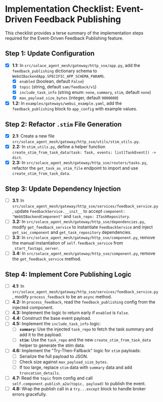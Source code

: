 # Implementation Checklist: Event-Driven Feedback Publishing

This checklist provides a terse summary of the implementation steps required for the Event-Driven Feedback Publishing feature.

## Step 1: Update Configuration

-   [x] **1.1:** In `src/solace_agent_mesh/gateway/http_sse/app.py`, add the `feedback_publishing` dictionary schema to `WebUIBackendApp.SPECIFIC_APP_SCHEMA_PARAMS`.
    -   [x] `enabled` (boolean, default `False`)
    -   [x] `topic` (string, default `sam/feedback/v1`)
    -   [x] `include_task_info` (string enum: `none`, `summary`, `stim`, default `none`)
    -   [x] `max_payload_size_bytes` (integer, default `9000000`)
-   [x] **1.2:** In `examples/gateways/webui_example.yaml`, add the `feedback_publishing` block to `app_config` with example values.

## Step 2: Refactor `.stim` File Generation

-   [x] **2.1:** Create a new file `src/solace_agent_mesh/gateway/http_sse/utils/stim_utils.py`.
-   [x] **2.2:** In `stim_utils.py`, define a helper function `create_stim_from_task_data(task: Task, events: list[TaskEvent]) -> dict`.
-   [x] **2.3:** In `src/solace_agent_mesh/gateway/http_sse/routers/tasks.py`, refactor the `get_task_as_stim_file` endpoint to import and use `create_stim_from_task_data`.

## Step 3: Update Dependency Injection

-   [ ] **3.1:** In `src/solace_agent_mesh/gateway/http_sse/services/feedback_service.py`, update `FeedbackService.__init__` to accept `component: "WebUIBackendComponent"` and `task_repo: ITaskRepository`.
-   [ ] **3.2:** In `src/solace_agent_mesh/gateway/http_sse/dependencies.py`, modify `get_feedback_service` to instantiate `FeedbackService` and inject `get_sac_component` and `get_task_repository` dependencies.
-   [ ] **3.3:** In `src/solace_agent_mesh/gateway/http_sse/component.py`, remove the manual instantiation of `self.feedback_service` from `_start_fastapi_server`.
-   [ ] **3.4:** In `src/solace_agent_mesh/gateway/http_sse/component.py`, remove the `get_feedback_service` method.

## Step 4: Implement Core Publishing Logic

-   [ ] **4.1:** In `src/solace_agent_mesh/gateway/http_sse/services/feedback_service.py`, modify `process_feedback` to be an `async` method.
-   [ ] **4.2:** In `process_feedback`, read the `feedback_publishing` config from the injected component.
-   [ ] **4.3:** Implement the logic to return early if `enabled` is `False`.
-   [ ] **4.4:** Construct the base event payload.
-   [ ] **4.5:** Implement the `include_task_info` logic:
    -   [ ] **`summary`:** Use the injected `task_repo` to fetch the task summary and add it to the payload.
    -   [ ] **`stim`:** Use the `task_repo` and the new `create_stim_from_task_data` helper to generate the stim data.
-   [ ] **4.6:** Implement the "Try-Then-Fallback" logic for `stim` payloads:
    -   [ ] Serialize the full payload to JSON.
    -   [ ] Check size against `max_payload_size_bytes`.
    -   [ ] If too large, replace `stim` data with `summary` data and add `truncation_details`.
-   [ ] **4.7:** Read the `topic` from config and call `self.component.publish_a2a(topic, payload)` to publish the event.
-   [ ] **4.8:** Wrap the publish call in a `try...except` block to handle broker errors gracefully.
